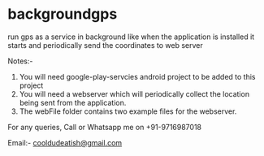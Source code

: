 # backgroundgps

run gps as a service in background like when the application is installed it starts and periodically send the coordinates to web server

Notes:-
  1. You will need google-play-servcies android project to be added to this project
  2. You will need a webserver which will periodically collect the location being sent from the application.
  3. The webFile folder contains two example files for the webserver.
  
For any queries, 
Call or Whatsapp me on
+91-9716987018

Email:-
cooldudeatish@gmail.com
